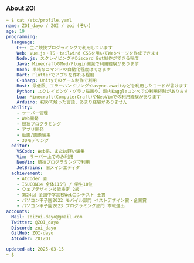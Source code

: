 ### About ZOI

<!--
**ZOI-dayo/ZOI-dayo** is a ✨ _special_ ✨ repository because its `README.md` (this file) appears on your GitHub profile.

Here are some ideas to get you started:

- 🔭 I’m currently working on ...
- 🌱 I’m currently learning ...
- 👯 I’m looking to collaborate on ...
- 🤔 I’m looking for help with ...
- 💬 Ask me about ...
- 📫 How to reach me: ...
- 😄 Pronouns: ...
- ⚡ Fun fact: ...
-->

```yaml
~ $ cat /etc/profile.yaml
name: ZOI_dayo / ZOI / zoi (ぞい)
age: 19
programming:
  language:
    C++: 主に競技プログラミングで利用しています
    Web: Vue.js・TS・tailwind CSSを用いてWebページを作成できます
    Node.js: スクレイピングやDiscord Bot制作ができる程度
    Java: MinecraftのMod/Plugin開発で利用経験があります
    Bash: 単純なコマンドの自動化程度はできます
    Dart: Flutterでアプリを作れる程度
    C-sharp: Unityでのゲーム制作で利用
    Rust: 最低限、エラーハンドリングやasync-awaitなどを利用したコードが書けます
    Python: スクレイピング・グラフ描画や、部内Kaggleコンペでの利用経験があります
    Lua: Minecraft(ComputerCraft)やNeoVimでの利用経験があります
    Arduino: 初めて触った言語、あまり経験がありません
  ability:
    - サーバー管理
    - Web開発
    - 競技プログラミング
    - アプリ開発
    - 動画/画像編集
    - 3Dモデリング
  editor:
    VSCode: Web系、または軽い編集
    Vim: サーバー上でのみ利用
    NeoVim: 競技プログラミングで利用
    JetBrains: 旧メインエディタ
  achievement:
    - AtCoder 青
    - ISUCON14 全体115位 / 学生10位
    - ウェブデザイン技能検定 2級
    - 第24回 全国中学高校Webコンテスト 金賞
    - パソコン甲子園2022 モバイル部門 ベストデザイン賞・企業賞
    - パソコン甲子園2023 プログラミング部門 本戦進出
accounts:
  Mail: zoizoi.dayo@gmail.com
  Twitter: @ZOI_dayo
  Discord: zoi_dayo
  GitHub: ZOI-dayo
  AtCoder: ZOIZOI

updated-at: 2025-03-15
~ $ 
```
